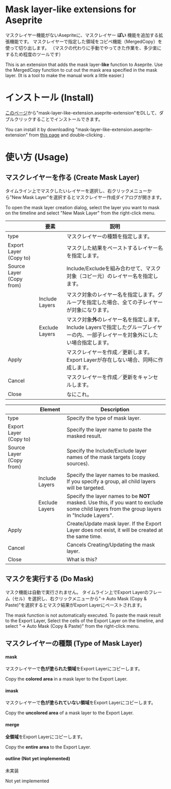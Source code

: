 # Mask layer-like extensions for Aseprite

マスクレイヤー機能がないAsepriteに、マスクレイヤー  **ぽい**  機能を追加する拡張機能です。
マスクレイヤーで指定した領域をコピペ機能（MergedCopy）を使って切り出します。
（マスクの代わりに手動でやってきた作業を、多少楽にするため程度のツールです） 


This is an extension that adds the mask layer-**like** function to Aseprite.
Use the MergedCopy function to cut out the mask area specified in the mask layer.
(It is a tool to make the manual work a little easier.)

# インストール (Install)

[このページ](https://github.com/masakazu-k/aseprite-scripts/releases)から"mask-layer-like-extension.aseprite-extension"をDLして、ダブルクリックすることでインストールできます。

You can install it by downloading "mask-layer-like-extension.aseprite-extension" from [this page](https://github.com/masakazu-k/aseprite-scripts/releases) and double-clicking .

# 使い方 (Usage)

## マスクレイヤーを作る (Create Mask Layer)

タイムライン上でマスクしたいレイヤーを選択し、右クリックメニューから"New Mask Layer"を選択するとマスクレイヤー作成ダイアログが開きます。

To open the mask layer creation dialog, select the layer you want to mask on the timeline and select "New Mask Layer" from the right-click menu.

|  | 要素 | 説明 |
| --- | --- | --- |
| type || マスクレイヤーの種類を指定します。 |
| Export Layer (Copy to) || マスクした結果をペーストするレイヤー名を指定します。 |
| Source Layer (Copy from) || Include/Excludeを組み合わせて、マスク対象（コピー元）のレイヤー名を指定します。 |
|| Include Layers | マスク対象のレイヤー名を指定します。グループを指定した場合、全ての子レイヤーが対象になります。 |
|| Exclude Layers | マスク対象**外**のレイヤー名を指定します。Include Layersで指定したグループレイヤーの内、一部子レイヤーを対象外にしたい場合指定します。 |
| Apply || マスクレイヤーを作成／更新します。Export Layerが存在しない場合、同時に作成します。 |
| Cancel || マスクレイヤーを作成／更新をキャンセルします。 |
| Close || なにこれ。 |


| | Element | Description |
| --- | --- | --- |
| type || Specify the type of mask layer. |
| Export Layer (Copy to) || Specify the layer name to paste the masked result. |
| Source Layer (Copy from) || Specify the Include/Exclude layer names of the mask targets (copy sources). |
|| Include Layers | Specify the layer names to be masked. If you specify a group, all child layers will be targeted. |
|| Exclude Layers | Specify the layer names to be **NOT** masked. Use this, if you want to exclude some child layers from the group layers in "Include Layers". |
| Apply || Create/Update mask layer. If the Export Layer does not exist, it will be created at the same time. |
| Cancel || Cancels Creating/Updating the mask layer. |
| Close || What is this? |

## マスクを実行する (Do Mask)

マスク機能は自動で実行されません。
タイムライン上でExport Layerのフレーム（セル）を選択し、右クリックメニューから"-> Auto Mask (Copy & Paste)"を選択するとマスク結果がExport Layerにペーストされます。

The mask function is not automatically executed.
To paste the mask result to the Export Layer, Select the cells of the Export Layer on the timeline, and select "-> Auto Mask (Copy & Paste)" from the right-click menu.

## マスクレイヤーの種類 (Type of Mask Layer)

#### mask

マスクレイヤーで**色が塗られた領域**をExport Layerにコピーします。

Copy the **colored area** in a mask layer to the Export Layer.

#### imask

マスクレイヤーで**色が塗られていない領域**をExport Layerにコピーします。

Copy the **uncolored area** of a mask layer to the Export Layer.

#### merge

**全領域**をExport Layerにコピーします。

Copy the **entire area** to the Export Layer.

#### outline (Not yet implemented)

未実装

Not yet implemented